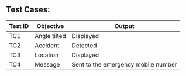 ## Test Cases:
| Test ID | Objective | Output |
| --- | --- | --- |
| TC1 | Angle tilted | Displayed |
| TC2 | Accident | Detected |
| TC3 | Location | Displayed |
| TC4 | Message | Sent to the emergency mobile number |
